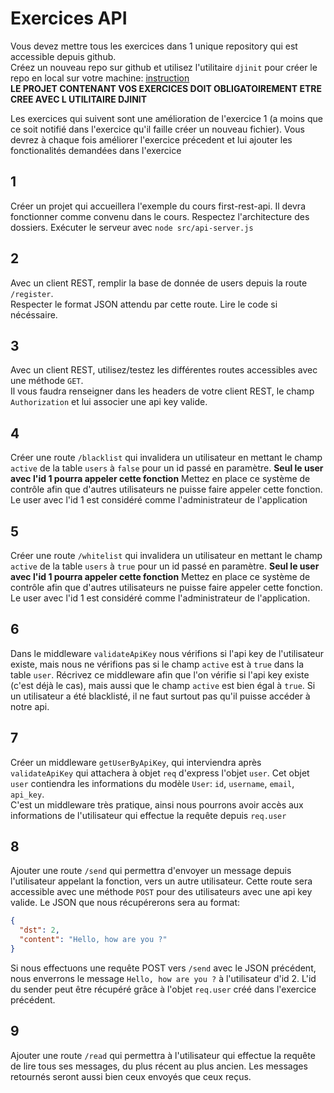 # Exercices API

Vous devez mettre tous les exercices dans 1 unique repository qui est accessible depuis github.  
Créez un nouveau repo sur github et utilisez l'utilitaire `djinit` pour créer le repo en local sur votre machine: [instruction](https://github.com/AbsoluteVirtueXI/alyra-courses/blob/master/node/1-node-introduction.md#djinit)  
**LE PROJET CONTENANT VOS EXERCICES DOIT OBLIGATOIREMENT ETRE CREE AVEC L UTILITAIRE DJINIT**

Les exercices qui suivent sont une amélioration de l'exercice 1 (a moins que ce soit notifié dans l'exercice qu'il faille créer un nouveau fichier).
Vous devrez à chaque fois améliorer l'exercice précedent et lui ajouter les fonctionalités demandées dans l'exercice

## 1

Créer un projet qui accueillera l'exemple du cours first-rest-api.
Il devra fonctionner comme convenu dans le cours.
Respectez l'architecture des dossiers.
Exécuter le serveur avec `node src/api-server.js`

## 2

Avec un client REST, remplir la base de donnée de users depuis la route `/register`.  
Respecter le format JSON attendu par cette route. Lire le code si nécéssaire.

## 3

Avec un client REST, utilisez/testez les différentes routes accessibles avec une méthode `GET`.  
Il vous faudra renseigner dans les headers de votre client REST, le champ `Authorization` et lui associer une api key valide.

## 4

Créer une route `/blacklist` qui invalidera un utilisateur en mettant le champ `active` de la table `users` à `false` pour un id passé en paramètre.
**Seul le user avec l'id 1 pourra appeler cette fonction**
Mettez en place ce système de contrôle afin que d'autres utilisateurs ne puisse faire appeler cette fonction.
Le user avec l'id 1 est considéré comme l'administrateur de l'application

## 5

Créer une route `/whitelist` qui invalidera un utilisateur en mettant le champ `active` de la table `users` à `true` pour un id passé en paramètre.
**Seul le user avec l'id 1 pourra appeler cette fonction**
Mettez en place ce système de contrôle afin que d'autres utilisateurs ne puisse faire appeler cette fonction.
Le user avec l'id 1 est considéré comme l'administrateur de l'application.

## 6

Dans le middleware `validateApiKey` nous vérifions si l'api key de l'utilisateur existe, mais nous ne vérifions pas si le champ `active` est à `true` dans la table `user`.
Récrivez ce middleware afin que l'on vérifie si l'api key existe (c'est déjà le cas), mais aussi que le champ `active` est bien égal à `true`.
Si un utilisateur a été blacklisté, il ne faut surtout pas qu'il puisse accéder à notre api.

## 7

Créer un middleware `getUserByApiKey`, qui interviendra après `validateApiKey` qui attachera à objet `req` d'express l'objet `user`.
Cet objet `user` contiendra les informations du modèle `User`: `id`, `username`, `email`, `api_key`.  
C'est un middleware très pratique, ainsi nous pourrons avoir accès aux informations de l'utilisateur qui effectue la requête depuis `req.user`

## 8

Ajouter une route `/send` qui permettra d'envoyer un message depuis l'utilisateur appelant la fonction, vers un autre utilisateur.
Cette route sera accessible avec une méthode `POST` pour des utilisateurs avec une api key valide. Le JSON que nous récupérerons sera au format:

```json
{
  "dst": 2,
  "content": "Hello, how are you ?"
}
```

Si nous effectuons une requête POST vers `/send` avec le JSON précédent, nous enverrons le message `Hello, how are you ?` à l'utilisateur d'id 2.
L'id du sender peut être récupéré grâce à l'objet `req.user` créé dans l'exercice précédent.

## 9

Ajouter une route `/read` qui permettra à l'utilisateur qui effectue la requête de lire tous ses messages, du plus récent au plus ancien.
Les messages retournés seront aussi bien ceux envoyés que ceux reçus.
